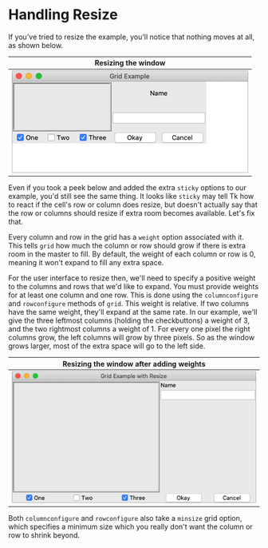 # Handling Resize

If you've tried to resize the example, you'll notice that nothing moves at all,
as shown below.

|                 Resizing the window                |
| :------------------------------------------------: |
| ![Resizing the window.](./images/gridnoresize.png) |

Even if you took a peek below and added the extra `sticky` options to our
example, you'd still see the same thing. It looks like `sticky` may tell Tk how
to react if the cell's row or column does resize, but doesn't actually say that
the row or columns should resize if extra room becomes available. Let's fix
that.

Every column and row in the grid has a `weight` option associated with it. This
tells `grid` how much the column or row should grow if there is extra room in
the master to fill. By default, the weight of each column or row is 0, meaning
it won't expand to fill any extra space.

For the user interface to resize then, we'll need to specify a positive weight
to the columns and rows that we'd like to expand. You must provide weights for
at least one column and one row. This is done using the `columnconfigure` and
`rowconfigure` methods of `grid`. This weight is relative. If two columns have
the same weight, they'll expand at the same rate. In our example, we'll give the
three leftmost columns (holding the checkbuttons) a weight of 3, and the two
rightmost columns a weight of 1. For every one pixel the right columns grow, the
left columns will grow by three pixels. So as the window grows larger, most of
the extra space will go to the left side.

|                Resizing the window after adding weights               |
| :-------------------------------------------------------------------: |
| ![Resizing the window after adding weights.](./images/gridresize.png) |

Both `columnconfigure` and `rowconfigure` also take a `minsize` grid option,
which specifies a minimum size which you really don't want the column or row to
shrink beyond.
